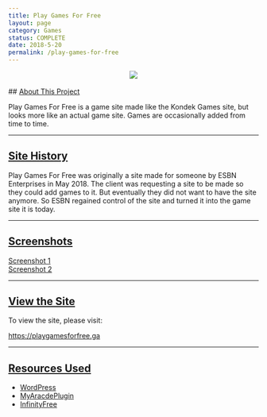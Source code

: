 ```yaml
---
title: Play Games For Free
layout: page
category: Games
status: COMPLETE
date: 2018-5-20
permalink: /play-games-for-free
---
```


<center><img src="https://www.bradykondek.ga/pics/play-games-for-free-logo.png"></center>
<br>
## <u>About This Project</u>

Play Games For Free is a game site made like the Kondek Games site, but looks more like an actual game site.  Games are occasionally added from time to time.

<hr>

## <u>Site History</u>

Play Games For Free was originally a site made for someone by ESBN Enterprises in May 2018.  The client was requesting a site to be made so they could add games to it.  But eventually they did not want to have the site anymore.  So ESBN regained control of the site and turned it into the game site it is today.

<hr>

## <u>Screenshots</u>

<a target="_blank" href="https://www.bradykondek.ga/pics/pg1.png">Screenshot 1</a>
<br>
<a target="_blank" href="https://www.bradykondek.ga/pics/pg2.png">Screenshot 2</a>

<hr>

## <u>View the Site</u>

To view the site, please visit:

<a target="_blank" href="https://playgamesforfree.ga">https://playgamesforfree.ga</a>

<hr>

## <u>Resources Used</u>

<ul>
  <li><a target="_blank" href="https://wordpress.org">WordPress</a></li>
  <li><a target="_blank" href="https://myarcadeplugin.com">MyAracdePlugin</a></li>
  <li><a target="_blank" href="https://infinityfree.net">InfinityFree</a></li>
</ul>
